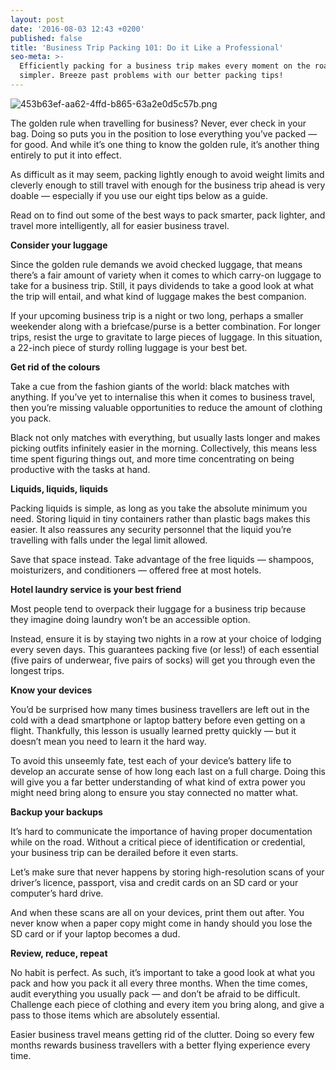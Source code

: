 ```yaml
---
layout: post
date: '2016-08-03 12:43 +0200'
published: false
title: 'Business Trip Packing 101: Do it Like a Professional'
seo-meta: >-
  Efficiently packing for a business trip makes every moment on the road
  simpler. Breeze past problems with our better packing tips!
---
```

![453b63ef-aa62-4ffd-b865-63a2e0d5c57b.png]({{site.baseurl}}/blog-media/453b63ef-aa62-4ffd-b865-63a2e0d5c57b.png)


The golden rule when travelling for business? Never, ever check in your bag. Doing so puts you in the position to lose everything you’ve packed — for good. And while it’s one thing to know the golden rule, it’s another thing entirely to put it into effect.

As difficult as it may seem, packing lightly enough to avoid weight limits and cleverly enough to still travel with enough for the business trip ahead is very doable — especially if you use our eight tips below as a guide.

Read on to find out some of the best ways to pack smarter, pack lighter, and travel more intelligently, all for easier business travel.

**Consider your luggage**

Since the golden rule demands we avoid checked luggage, that means there’s a fair amount of variety when it comes to which carry-on luggage to take for a business trip. Still, it pays dividends to take a good look at what the trip will entail, and what kind of luggage makes the best companion.

If your upcoming business trip is a night or two long, perhaps a smaller weekender along with a briefcase/purse is a better combination. For longer trips, resist the urge to gravitate to large pieces of luggage. In this situation, a 22-inch piece of sturdy rolling luggage is your best bet.

**Get rid of the colours**

Take a cue from the fashion giants of the world: black matches with anything. If you’ve yet to internalise this when it comes to business travel, then you’re missing valuable opportunities to reduce the amount of clothing you pack.

Black not only matches with everything, but usually lasts longer and makes picking outfits infinitely easier in the morning. Collectively, this means less time spent figuring things out, and more time concentrating on being productive with the tasks at hand.

**Liquids, liquids, liquids**

Packing liquids is simple, as long as you take the absolute minimum you need. Storing liquid in tiny containers rather than plastic bags makes this easier. It also reassures any security personnel that the liquid you’re travelling with falls under the legal limit allowed.

Save that space instead. Take advantage of the free liquids — shampoos, moisturizers, and conditioners — offered free at most hotels.

**Hotel laundry service is your best friend**

Most people tend to overpack their luggage for a business trip because they imagine doing laundry won’t be an accessible option.

Instead, ensure it is by staying two nights in a row at your choice of lodging every seven days. This guarantees packing five (or less!) of each essential (five pairs of underwear, five pairs of socks) will get you through even the longest trips.

**Know your devices**

You’d be surprised how many times business travellers are left out in the cold with a dead smartphone or laptop battery before even getting on a flight. Thankfully, this lesson is usually learned pretty quickly — but it doesn’t mean you need to learn it the hard way.

To avoid this unseemly fate, test each of your device’s battery life to develop an accurate sense of how long each last on a full charge. Doing this will give you a far better understanding of what kind of extra power you might need bring along to ensure you stay connected no matter what.

**Backup your backups**

It’s hard to communicate the importance of having proper documentation while on the road. Without a critical piece of identification or credential, your business trip can be derailed before it even starts.

Let’s make sure that never happens by storing high-resolution scans of your driver’s licence, passport, visa and credit cards on an SD card or your computer’s hard drive.

And when these scans are all on your devices, print them out after. You never know when a paper copy might come in handy should you lose the SD card or if your laptop becomes a dud.

**Review, reduce, repeat**

No habit is perfect. As such, it’s important to take a good look at what you pack and how you pack it all every three months. When the time comes, audit everything you usually pack — and don’t be afraid to be difficult. Challenge each piece of clothing and every item you bring along, and give a pass to those items which are absolutely essential.

Easier business travel means getting rid of the clutter. Doing so every few months rewards business travellers with a better flying experience every time.



